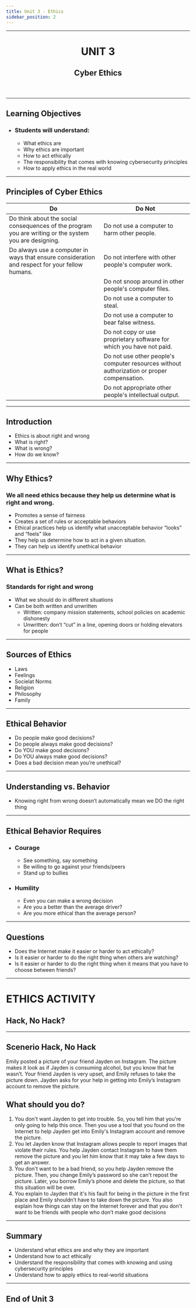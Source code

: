 ```yaml
---
title: Unit 3 - Ethics
sidebar_position: 2
---
```

-----------
<header>
<h1 style={{textAlign: 'center'}} >UNIT 3</h1>
<h2 style={{textAlign: 'center'}} >Cyber Ethics</h2>
</header>

------------
<h2 style={{textAlign: 'center'}} >Learning Objectives</h2>

- ### **Students will understand:**
    - What ethics are
    - Why ethics are important
    - How to act ethically
    - The responsibility that comes with knowing cybersecurity principles
    - How to apply ethics in the real world
-----------
<h2 style={{textAlign: 'center'}} >Principles of Cyber Ethics</h2>

| Do | Do Not |
| --------- | ----------- |
| Do think about the social consequences of the program you are writing or the system you are designing. | Do not use a computer to harm other people. |
| Do always use a computer in ways that ensure consideration and respect for your fellow humans. | Do not interfere with other people's computer work.|
| | Do not snoop around in other people's computer files. |
|  | Do not use a computer to steal. |
|  | Do not use a computer to bear false witness. |
|  | Do not copy or use proprietary software for which you have not paid. |
|  | Do not use other people's computer resources without authorization or proper  compensation. |
|  | Do not appropriate other people's intellectual output. |
------
<h2 style={{textAlign: 'center'}} >Introduction</h2>

- Ethics is about right and wrong
- What is right?
- What is wrong?
- How do we know?
-------
<h2 style={{textAlign: 'center'}} >Why Ethics?</h2>

### We all need ethics because they help us determine what is right and wrong.
- Promotes a sense of fairness 
- Creates a set of rules or acceptable behaviors
- Ethical practices help us identify what unacceptable behavior “looks” and “feels” like
- They help us determine how to act in a given situation.
- They can help us identify unethical behavior
-------
<h2 style={{textAlign: 'center'}} >What is Ethics?</h2>

### Standards for right and wrong
- What we should do in different situations
- Can be both written and unwritten 
    - Written: company mission statements, school policies on academic dishonesty
    - Unwritten: don’t “cut” in a line, opening doors or holding elevators for people
-------
<h2 style={{textAlign: 'center'}} >Sources of Ethics</h2>

- Laws
- Feelings
- Socielat Norms
- Religion
- Philosophy
- Family
--------
<h2 style={{textAlign: 'center'}} >Ethical Behavior</h2>

- Do people make good decisions?
- Do people always make good decisions?
- Do YOU make good decisions?
- Do YOU always make good decisions?
- Does a bad decision mean you’re unethical?
--------
<h2 style={{textAlign: 'center'}} >Understanding vs. Behavior</h2>

- Knowing right from wrong doesn’t automatically mean we DO the right thing
-------
<h2 style={{textAlign: 'center'}} >Ethical Behavior Requires</h2>

- ### Courage
    - See something, say something
    - Be willing to go against your friends/peers
    - Stand up to bullies
- ### Humility
    - Even you can make a wrong decision
    - Are you a better than the average driver?
    - Are you more ethical than the average person?
------
<h2 style={{textAlign: 'center'}} >Questions</h2>

- Does the Internet make it easier or harder to act ethically?
- Is it easier or harder to do the right thing when others are watching?
- Is it easier or harder to do the right thing when it means that you have to choose between friends?
------
<h1 style={{textAlign: 'center'}} >ETHICS ACTIVITY</h1>
<h2 style={{textAlign: 'center'}} >Hack, No Hack?</h2>

--------
<h2 style={{textAlign: 'center'}} >Scenerio Hack, No Hack</h2>

Emily posted a picture of your friend Jayden on Instagram. The picture makes it look as if Jayden is consuming alcohol, but you know that he wasn’t. Your friend Jayden is very upset, and Emily refuses to take the picture down.
Jayden asks for your help in getting into Emily’s Instagram account to remove the picture.
<h2 style={{textAlign: 'center'}} >What should you do?</h2>

1. You don't want Jayden to get into trouble. So, you tell him that you're only going to help this once. Then you use a tool that you found on the Internet to help Jayden get into Emily's Instagram account and remove the picture.
2. You let Jayden know that Instagram allows people to report images that violate their rules. You help Jayden contact Instagram to have them remove the picture and you let him know that it may take a few days to get an answer.
3. You don't want to be a bad friend, so you help Jayden remove the picture. Then, you change Emily’s password so she can't repost the picture. Later, you borrow Emily’s phone and delete the picture, so that this situation will be over.
4. You explain to Jayden that it's his fault for being in the picture in the first place and Emily shouldn’t have to take down the picture. You also explain how things can stay on the Internet forever and that you don't want to be friends with people who don’t make good decisions

<!--hack tuah-->
------
<h2 style={{textAlign: 'center'}} >Summary</h2>

- Understand what ethics are and why they are important
- Understand how to act ethically
- Understand the responsibility that comes with knowing and using cybersecurity principles
- Understand how to apply ethics to real-world situations
-------
<h2 style={{textAlign: 'center'}}>End of Unit 3</h2>